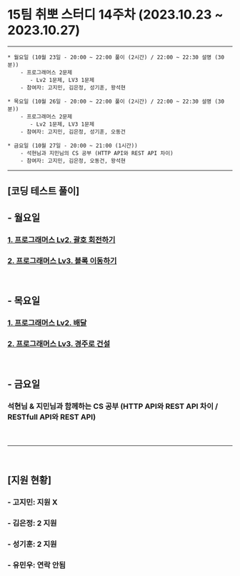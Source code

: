 
# 15팀 취뽀 스터디 14주차 (2023.10.23 ~ 2023.10.27)

---
    * 월요일 (10월 23일 - 20:00 ~ 22:00 풀이 (2시간) / 22:00 ~ 22:30 설명 (30분))
        - 프로그래머스 2문제
           - Lv2 1문제, LV3 1문제
        - 참여자: 고지민, 김은정, 성기훈, 왕석현

    * 목요일 (10월 26일 - 20:00 ~ 22:00 풀이 (2시간) / 22:00 ~ 22:30 설명 (30분))
        - 프로그래머스 2문제
           - Lv2 1문제, LV3 1문제
        - 참여자: 고지민, 김은정, 성기훈, 오동건

    * 금요일 (10월 27일 - 20:00 ~ 21:00 (1시간))
        - 석현님과 지민님의 CS 공부 (HTTP API와 REST API 차이)
        - 참여자: 고지민, 김은정, 오동건, 왕석현
---

## [코딩 테스트 풀이]
## - 월요일
### <a href = "https://school.programmers.co.kr/learn/courses/30/lessons/76502"> 1. 프로그래머스 Lv2. 괄호 회전하기 </a><br>
### <a href = "https://school.programmers.co.kr/learn/courses/30/lessons/60063"> 2. 프로그래머스 Lv3. 블록 이동하기</a><br>
<br>

## - 목요일
### <a href = "https://school.programmers.co.kr/learn/courses/30/lessons/12978"> 1. 프로그래머스 Lv2. 배달 </a><br>
### <a href = "https://school.programmers.co.kr/learn/courses/30/lessons/67259"> 2. 프로그래머스 Lv3. 경주로 건설 </a><br>
<br>

## - 금요일
### <p> 석현님 & 지민님과 함께하는 CS 공부 (HTTP API와 REST API 차이 / RESTfull API와 REST API)</p><br>


---
<br>

## [지원 현황]
### - 고지민: 지원 X
### - 김은정: 2 지원
### - 성기훈: 2 지원
### - 유민우: 연락 안됨
